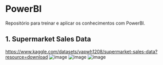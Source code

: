 # PowerBI

Repositório para treinar e aplicar os conhecimentos com PowerBI.

## 1. Supermarket Sales Data
https://www.kaggle.com/datasets/yapwh1208/supermarket-sales-data?resource=download
![image](https://github.com/user-attachments/assets/7866734a-211e-4e36-8262-2762fb84a847)
![image](https://github.com/user-attachments/assets/c8d3b87c-9cb6-4932-b9dd-d042306bba39)
![image](https://github.com/user-attachments/assets/8cf65b02-393b-47a4-a785-79a05b52f966)

